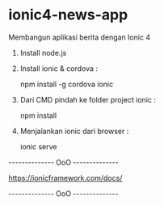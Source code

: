 # ionic4-news-app
Membangun aplikasi berita dengan Ionic 4

1. Install node.js

2. Install ionic & cordova :

   npm install -g cordova ionic

3. Dari CMD pindah ke folder project ionic : 

   npm install

4. Menjalankan ionic dari browser : 

   ionic serve


-------------- OoO --------------

https://ionicframework.com/docs/

-------------- OoO --------------
